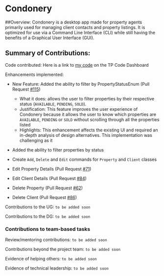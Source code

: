 # Condonery

##Overview:
Condonery is a desktop app made for property agents primarily used for managing client contacts and property listings. 
It is optimized for use via a Command Line Interface (CLI) while still having the benefits of a Graphical User Interface (GUI). 


## Summary of Contributions:

Code contributed: Here is a link to [my code](https://nus-cs2103-ay2223s1.github.io/tp-dashboard/?search=yuehernkang&breakdown=true&sort=groupTitle&sortWithin=title&since=2022-09-16&timeframe=commit&mergegroup=&groupSelect=groupByRepos&checkedFileTypes=docs~functional-code~test-code~other) on the TP Code Dashboard

Enhancements implemented: 

- New Feature: Added the ability to filter by PropertyStatusEnum (Pull Request [#115](https://github.com/AY2223S1-CS2103-W14-1/tp/pull/115))
  - What it does: allows the user to filter properties by their respective status (`AVAILABLE`, `PENDING`, `SOLD`). 
  - Justification: This feature improves the user experience of Condonery because it allows the user to 
  know which properties are `AVAILABLE`, `PENDING` or `SOLD` without scrolling through all the properties listed
  - Highlights: This enhancement affects the existing UI and required an in-depth analysis of design alternatives. 
  This implementation was challenging as it 

- Added the ability to filter properties by status
- Create `Add`, `Delete` and `Edit` commands for `Property` and `Client` classes
- Edit Property Details (Pull Request [#71](https://github.com/AY2223S1-CS2103-W14-1/tp/pull/71))
- Edit Client Details (Pull Request [#84](https://github.com/AY2223S1-CS2103-W14-1/tp/pull/84))
- Delete Property (Pull Request [#62](https://github.com/AY2223S1-CS2103-W14-1/tp/pull/62))
- Delete Client (Pull Request [#86](https://github.com/AY2223S1-CS2103-W14-1/tp/pull/86))

Contributions to the UG: `to be added soon`

Contributions to the DG: `to be added soon`

### Contributions to team-based tasks

Review/mentoring contributions:  `to be added soon`

[//]: # (Links to PRs reviewed, instances of helping team members in other ways.)

Contributions beyond the project team:  `to be added soon`

Evidence of helping others: `to be added soon`

[//]: # (e.g. responses you posted in our forum, bugs you reported in other team's products,)

Evidence of technical leadership: `to be added soon`

[//]: # (e.g. sharing useful information in the forum)
